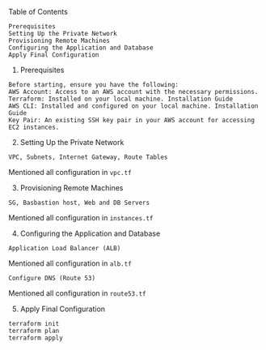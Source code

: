 Table of Contents
```
Prerequisites
Setting Up the Private Network
Provisioning Remote Machines
Configuring the Application and Database
Apply Final Configuration
```

1. Prerequisites
```
Before starting, ensure you have the following:
AWS Account: Access to an AWS account with the necessary permissions.
Terraform: Installed on your local machine. Installation Guide
AWS CLI: Installed and configured on your local machine. Installation Guide
Key Pair: An existing SSH key pair in your AWS account for accessing EC2 instances.
```

2. Setting Up the Private Network
```
VPC, Subnets, Internet Gateway, Route Tables
```
Mentioned all configuration in `vpc.tf`


3. Provisioning Remote Machines
```
SG, Basbastion host, Web and DB Servers
```
Mentioned all configuration in `instances.tf`

4. Configuring the Application and Database
```
Application Load Balancer (ALB) 
```
Mentioned all configuration in `alb.tf`
```
Configure DNS (Route 53)
```
Mentioned all configuration in `route53.tf`

5. Apply Final Configuration
```
terraform init
terraform plan
terraform apply
```
